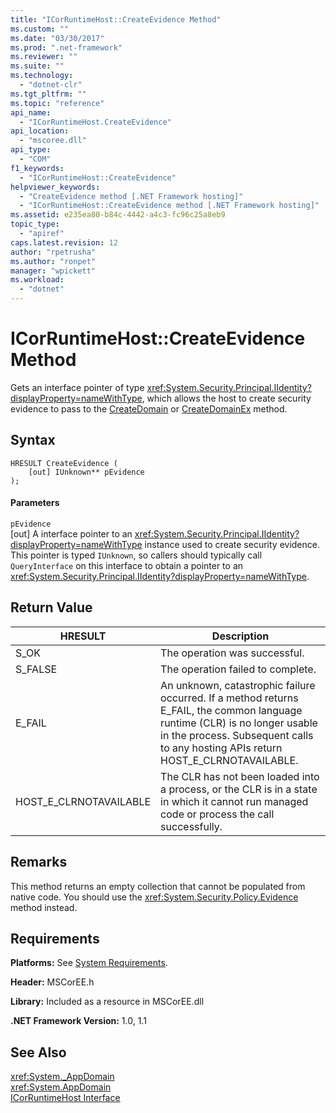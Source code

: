 ```yaml
---
title: "ICorRuntimeHost::CreateEvidence Method"
ms.custom: ""
ms.date: "03/30/2017"
ms.prod: ".net-framework"
ms.reviewer: ""
ms.suite: ""
ms.technology: 
  - "dotnet-clr"
ms.tgt_pltfrm: ""
ms.topic: "reference"
api_name: 
  - "ICorRuntimeHost.CreateEvidence"
api_location: 
  - "mscoree.dll"
api_type: 
  - "COM"
f1_keywords: 
  - "ICorRuntimeHost::CreateEvidence"
helpviewer_keywords: 
  - "CreateEvidence method [.NET Framework hosting]"
  - "ICorRuntimeHost::CreateEvidence method [.NET Framework hosting]"
ms.assetid: e235ea80-b84c-4442-a4c3-fc96c25a8eb9
topic_type: 
  - "apiref"
caps.latest.revision: 12
author: "rpetrusha"
ms.author: "ronpet"
manager: "wpickett"
ms.workload: 
  - "dotnet"
---
```

# ICorRuntimeHost::CreateEvidence Method
Gets an interface pointer of type <xref:System.Security.Principal.IIdentity?displayProperty=nameWithType>, which allows the host to create security evidence to pass to the [CreateDomain](../../../../docs/framework/unmanaged-api/hosting/icorruntimehost-createdomain-method.md) or [CreateDomainEx](../../../../docs/framework/unmanaged-api/hosting/icorruntimehost-createdomainex-method.md) method.  
  
## Syntax  
  
```  
HRESULT CreateEvidence (  
    [out] IUnknown** pEvidence  
);  
```  
  
#### Parameters  
 `pEvidence`  
 [out] A interface pointer to an <xref:System.Security.Principal.IIdentity?displayProperty=nameWithType> instance used to create security evidence. This pointer is typed `IUnknown`, so callers should typically call `QueryInterface` on this interface to obtain a pointer to an <xref:System.Security.Principal.IIdentity?displayProperty=nameWithType>.  
  
## Return Value  
  
|HRESULT|Description|  
|-------------|-----------------|  
|S_OK|The operation was successful.|  
|S_FALSE|The operation failed to complete.|  
|E_FAIL|An unknown, catastrophic failure occurred. If a method returns E_FAIL, the common language runtime (CLR) is no longer usable in the process. Subsequent calls to any hosting APIs return HOST_E_CLRNOTAVAILABLE.|  
|HOST_E_CLRNOTAVAILABLE|The CLR has not been loaded into a process, or the CLR is in a state in which it cannot run managed code or process the call successfully.|  
  
## Remarks  
 This method returns an empty collection that cannot be populated from native code. You should use the <xref:System.Security.Policy.Evidence> method instead.  
  
## Requirements  
 **Platforms:** See [System Requirements](../../../../docs/framework/get-started/system-requirements.md).  
  
 **Header:** MSCorEE.h  
  
 **Library:** Included as a resource in MSCorEE.dll  
  
 **.NET Framework Version:** 1.0, 1.1  
  
## See Also  
 <xref:System._AppDomain>  
 <xref:System.AppDomain>  
 [ICorRuntimeHost Interface](../../../../docs/framework/unmanaged-api/hosting/icorruntimehost-interface.md)

